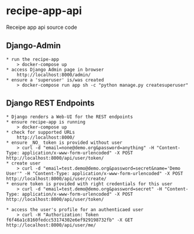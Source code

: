 # recipe-app-api
Receipe app api source code

## Django-Admin

    * run the recipe-app 
        > docker-compose up
    * access Django Admin page in browser
        http://localhost:8000/admin/
    * ensure a 'superuser' is/was created 
        > docker-compose run app sh -c "python manage.py createsuperuser"

## Django REST Endpoints

    * Django renders a Web-UI for the REST endpoints
    * ensure recipe-app is running
        > docker-compose up
    * check for supported URLs
        http://localhost:8000/
    * ensure _NO_ token is provided without user
        > curl -d "email=none@demo.org&password=anything" -H "Content-Type: application/x-www-form-urlencoded" -X POST http://localhost:8000/api/user/token/
    * create user
        > curl -d "email=test.demo@demo.org&password=secret&name='Demo User'" -H "Content-Type: application/x-www-form-urlencoded" -X POST http://localhost:8000/api/user/create/
    * ensure token is provided with right credentials for this user
        > curl -d "email=test.demo@demo.org&password=secret" -H "Content-Type: application/x-www-form-urlencoded" -X POST http://localhost:8000/api/user/token/

    * access the user's profile for an authenticaed user
        > curl -H "Authorization: Token f6f46a1c8160fedcc53174302e6ef929198732fb" -X GET http://localhost:8000/api/user/me/
